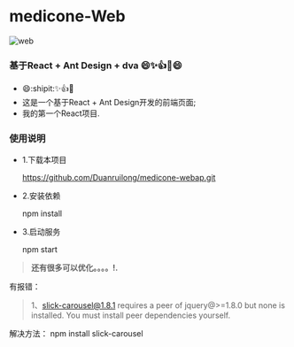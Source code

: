 # medicone-Web

![web](http://photocdn.sohu.com/20151022/Img423921839.jpg)

### 基于React + Ant Design + dva :smile::sparkles::+1::clap::smile:

- :smile::shipit::sparkles::+1::clap:
- 这是一个基于React + Ant Design开发的前端页面;
- 我的第一个React项目. 

### 使用说明

- 1.下载本项目

    https://github.com/Duanruilong/medicone-webap.git
- 2.安装依赖

    npm install
- 3.启动服务

   npm start
   
   
 
> **还有很多可以优化。。。。!.** 



有报错：
> 1、slick-carousel@1.8.1 requires a peer of jquery@>=1.8.0 but none is installed. You must install peer dependencies yourself.

解决方法： npm install slick-carousel
